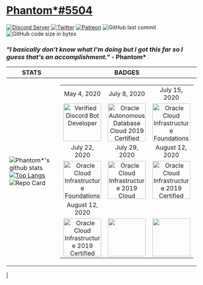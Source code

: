 # [Phantom*#5504](https://blueberry-hq.gq/)
[![Discord Server](https://discordapp.com/api/guilds/719644379618213888/widget.png)](https://discord.gg/qRYubTF)
[![Twitter](https://img.shields.io/twitter/follow/pm_botDeveloper?style=flat-square)](https://twitter.com/pm_botDeveloper)
[![Patreon](https://img.shields.io/badge/Donate-Patreon-%23F96854)](https://www.patreon.com/BlueBerryBot)
![GitHub last commit](https://img.shields.io/github/last-commit/PhantomDBD/PhantomDBD)
![GitHub code size in bytes](https://img.shields.io/github/languages/code-size/PhantomDBD/PhantomDBD)
### ***"I basically don't know what I'm doing but I got this far so I guess that's an accomplishment."*** - Phantom*
| STATS | BADGES |
|--|--|
| ![Phantom*'s github stats](https://github-readme-stats.vercel.app/api?username=PhantomDBD&count_private=true&show_icons=true&title_color=fff&icon_color=FF0092&text_color=9f9f9f&bg_color=151515) [![Top Langs](https://github-readme-stats.vercel.app/api/top-langs/?username=PhantomDBD&count_private=true&show_icons=true&title_color=fff&icon_color=FF0092&text_color=9f9f9f&bg_color=151515)](https://github.com/PhantomDBD/PhantomDBD)![Repo Card](https://github-readme-stats.vercel.app/api/pin?username=PhantomDBD&repo=rita&title_color=fff&icon_color=f9f9f9&text_color=9f9f9f&bg_color=151515) | <table><tr><td align='center'>May 4, 2020</td><td align='center'>July 8, 2020</td><td align='center'>July 15, 2020</td></tr><tr><td align='center'><img src="https://i.imgur.com/ESxmP39.jpeg" title="Verified Discord Bot Developer" width="100px"/></td><td align='center'><img src="https://i.imgur.com/ZqpgbJg.jpeg" title="Oracle Autonomous Database Cloud 2019 Certified Specialist" width="100px"/></td><td align='center'><img src="https://i.imgur.com/WvvubWv.jpeg" title="Oracle Cloud Infrastructure Foundations 2020 Certified Associate" width="100px"/></tr><tr><td align='center'>July 22, 2020</td><td align='center'>July 29, 2020</td><td align='center'>August 12, 2020</td></tr><tr><td align='center'><img src="https://i.imgur.com/WvvubWv.jpeg" title="Oracle Cloud Infrastructure Foundations 2020 Certified Associate" width="100px"/></td><td align='center'><img src="https://i.imgur.com/WvvubWv.jpeg" title="Oracle Cloud Infrastructure 2019 Cloud Operations Certified Associate" width="100px"/></td><td align='center'><img src="https://i.imgur.com/WvvubWv.jpeg" title="Oracle Cloud Infrastructure 2019 Certified Architect Associate" width="100px"/></td></tr><tr><td align='center'>August 12, 2020</td><td align='center'></td><td align='center'></td></tr><tr><td align='center'><img src="https://i.imgur.com/jkEGAnR.jpeg" title="Oracle Cloud Infrastructure 2019 Certified Architect Professional" width="100px"/></td><td align='center'><img src="" title="" width="100px"/></td><td align='center'><img src="" title="" width="100px"/></td></tr></table> 
|
